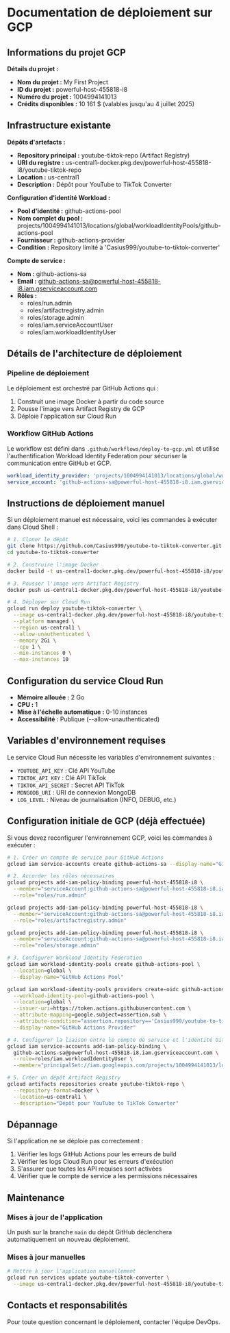 # Documentation de déploiement sur GCP

## Informations du projet GCP

**Détails du projet :**
- **Nom du projet :** My First Project
- **ID du projet :** powerful-host-455818-i8
- **Numéro du projet :** 1004994141013
- **Crédits disponibles :** 10 161 $ (valables jusqu'au 4 juillet 2025)

## Infrastructure existante

**Dépôts d'artefacts :**
- **Repository principal :** youtube-tiktok-repo (Artifact Registry)
- **URI du registre :** us-central1-docker.pkg.dev/powerful-host-455818-i8/youtube-tiktok-repo
- **Location :** us-central1
- **Description :** Dépôt pour YouTube to TikTok Converter

**Configuration d'identité Workload :**
- **Pool d'identité :** github-actions-pool
- **Nom complet du pool :** projects/1004994141013/locations/global/workloadIdentityPools/github-actions-pool
- **Fournisseur :** github-actions-provider
- **Condition :** Repository limité à 'Casius999/youtube-to-tiktok-converter'

**Compte de service :**
- **Nom :** github-actions-sa
- **Email :** github-actions-sa@powerful-host-455818-i8.iam.gserviceaccount.com
- **Rôles :** 
  - roles/run.admin
  - roles/artifactregistry.admin
  - roles/storage.admin
  - roles/iam.serviceAccountUser
  - roles/iam.workloadIdentityUser

## Détails de l'architecture de déploiement

### Pipeline de déploiement

Le déploiement est orchestré par GitHub Actions qui :
1. Construit une image Docker à partir du code source
2. Pousse l'image vers Artifact Registry de GCP
3. Déploie l'application sur Cloud Run

### Workflow GitHub Actions

Le workflow est défini dans `.github/workflows/deploy-to-gcp.yml` et utilise l'authentification Workload Identity Federation pour sécuriser la communication entre GitHub et GCP.

```yaml
workload_identity_provider: 'projects/1004994141013/locations/global/workloadIdentityPools/github-actions-pool/providers/github-actions-provider'
service_account: 'github-actions-sa@powerful-host-455818-i8.iam.gserviceaccount.com'
```

## Instructions de déploiement manuel

Si un déploiement manuel est nécessaire, voici les commandes à exécuter dans Cloud Shell :

```bash
# 1. Cloner le dépôt
git clone https://github.com/Casius999/youtube-to-tiktok-converter.git
cd youtube-to-tiktok-converter

# 2. Construire l'image Docker
docker build -t us-central1-docker.pkg.dev/powerful-host-455818-i8/youtube-tiktok-repo/youtube-tiktok-converter:latest .

# 3. Pousser l'image vers Artifact Registry
docker push us-central1-docker.pkg.dev/powerful-host-455818-i8/youtube-tiktok-repo/youtube-tiktok-converter:latest

# 4. Déployer sur Cloud Run
gcloud run deploy youtube-tiktok-converter \
  --image us-central1-docker.pkg.dev/powerful-host-455818-i8/youtube-tiktok-repo/youtube-tiktok-converter:latest \
  --platform managed \
  --region us-central1 \
  --allow-unauthenticated \
  --memory 2Gi \
  --cpu 1 \
  --min-instances 0 \
  --max-instances 10
```

## Configuration du service Cloud Run

- **Mémoire allouée :** 2 Go
- **CPU :** 1
- **Mise à l'échelle automatique :** 0-10 instances
- **Accessibilité :** Publique (--allow-unauthenticated)

## Variables d'environnement requises

Le service Cloud Run nécessite les variables d'environnement suivantes :
- `YOUTUBE_API_KEY` : Clé API YouTube
- `TIKTOK_API_KEY` : Clé API TikTok
- `TIKTOK_API_SECRET` : Secret API TikTok
- `MONGODB_URI` : URI de connexion MongoDB
- `LOG_LEVEL` : Niveau de journalisation (INFO, DEBUG, etc.)

## Configuration initiale de GCP (déjà effectuée)

Si vous devez reconfigurer l'environnement GCP, voici les commandes à exécuter :

```bash
# 1. Créer un compte de service pour GitHub Actions
gcloud iam service-accounts create github-actions-sa --display-name="GitHub Actions Service Account"

# 2. Accorder les rôles nécessaires
gcloud projects add-iam-policy-binding powerful-host-455818-i8 \
  --member="serviceAccount:github-actions-sa@powerful-host-455818-i8.iam.gserviceaccount.com" \
  --role="roles/run.admin"

gcloud projects add-iam-policy-binding powerful-host-455818-i8 \
  --member="serviceAccount:github-actions-sa@powerful-host-455818-i8.iam.gserviceaccount.com" \
  --role="roles/artifactregistry.admin"

gcloud projects add-iam-policy-binding powerful-host-455818-i8 \
  --member="serviceAccount:github-actions-sa@powerful-host-455818-i8.iam.gserviceaccount.com" \
  --role="roles/storage.admin"

# 3. Configurer Workload Identity Federation
gcloud iam workload-identity-pools create github-actions-pool \
  --location=global \
  --display-name="GitHub Actions Pool"

gcloud iam workload-identity-pools providers create-oidc github-actions-provider \
  --workload-identity-pool=github-actions-pool \
  --location=global \
  --issuer-uri=https://token.actions.githubusercontent.com \
  --attribute-mapping=google.subject=assertion.sub \
  --attribute-condition="assertion.repository=='Casius999/youtube-to-tiktok-converter'" \
  --display-name="GitHub Actions Provider"

# 4. Configurer la liaison entre le compte de service et l'identité GitHub
gcloud iam service-accounts add-iam-policy-binding \
  github-actions-sa@powerful-host-455818-i8.iam.gserviceaccount.com \
  --role=roles/iam.workloadIdentityUser \
  --member="principalSet://iam.googleapis.com/projects/1004994141013/locations/global/workloadIdentityPools/github-actions-pool/attribute.repository/Casius999/youtube-to-tiktok-converter"

# 5. Créer un dépôt Artifact Registry
gcloud artifacts repositories create youtube-tiktok-repo \
  --repository-format=docker \
  --location=us-central1 \
  --description="Dépôt pour YouTube to TikTok Converter"
```

## Dépannage

Si l'application ne se déploie pas correctement :
1. Vérifier les logs GitHub Actions pour les erreurs de build
2. Vérifier les logs Cloud Run pour les erreurs d'exécution
3. S'assurer que toutes les API requises sont activées
4. Vérifier que le compte de service a les permissions nécessaires

## Maintenance

### Mises à jour de l'application
Un push sur la branche `main` du dépôt GitHub déclenchera automatiquement un nouveau déploiement.

### Mises à jour manuelles
```bash
# Mettre à jour l'application manuellement
gcloud run services update youtube-tiktok-converter \
  --image us-central1-docker.pkg.dev/powerful-host-455818-i8/youtube-tiktok-repo/youtube-tiktok-converter:new-tag
```

## Contacts et responsabilités

Pour toute question concernant le déploiement, contacter l'équipe DevOps.
